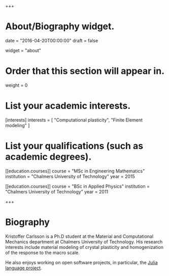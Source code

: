 +++
# About/Biography widget.

date = "2016-04-20T00:00:00"
draft = false

widget = "about"

# Order that this section will appear in.
weight = 0

# List your academic interests.
[interests]
  interests = [
    "Computational plasticity",
    "Finite Element modeling"
  ]

# List your qualifications (such as academic degrees).
[[education.courses]]
  course = "MSc in Engineering Mathematics"
  institution = "Chalmers University of Technology"
  year = 2015

[[education.courses]]
  course = "BSc in Applied Physics"
  institution = "Chalmers University of Technology"
  year = 2011

+++

# Biography

Kristoffer Carlsson is a Ph.D student at the Material and Computational Mechanics department at Chalmers University of Technology.
His research interests include material modeling of crystal plasticity and homogenization of the response to the macro scale.

He also enjoys working on open software projects, in particular, the [Julia language project](http://julialang.org).
